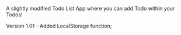 A slightly modified Todo List App where you can add Todo within your Todos!

Version 1.01 - Added LocalStorage function;
